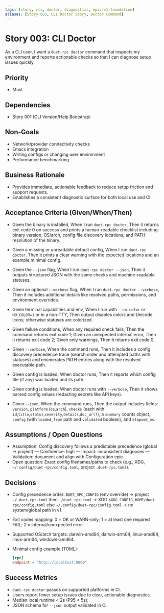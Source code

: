 ```yaml
---
tags: [story, cli, doctor, diagnostics, epic/v1-foundation]
aliases: [Story 003, CLI Doctor Story, Doctor Command]
---
```


# Story 003: CLI Doctor

As a CLI user, I want a `duet-rpc doctor` command that inspects my environment and reports actionable checks so that I can diagnose setup issues quickly.

## Priority
- Must

## Dependencies
- Story 001 (CLI Version/Help Bootstrap)

## Non-Goals
- Network/provider connectivity checks
- Emacs integration
- Writing configs or changing user environment
- Performance benchmarking

## Business Rationale
- Provides immediate, actionable feedback to reduce setup friction and support requests.
- Establishes a consistent diagnostic surface for both local use and CI.

## Acceptance Criteria (Given/When/Then)
- Given the binary is installed, When I run `duet-rpc doctor`, Then it returns exit code 0 on success and prints a human-readable checklist including: binary version, OS/arch, config file discovery locations, and PATH resolution of the binary.
- Given a missing or unreadable default config, When I run `duet-rpc doctor`, Then it prints a clear warning with the expected locations and an example minimal config.
- Given the `--json` flag, When I run `duet-rpc doctor --json`, Then it outputs structured JSON with the same checks and machine-readable statuses.
- Given an optional `--verbose` flag, When I run `duet-rpc doctor --verbose`, Then it includes additional details like resolved paths, permissions, and environment overrides.

- Given terminal capabilities and env, When I run with `--no-color` or `NO_COLOR=1` or in a non-TTY, Then output disables colors and Unicode icons; otherwise statuses are colorized.
- Given failure conditions, When any required check fails, Then the command returns exit code 1; Given an unexpected internal error, Then it returns exit code 2; Given only warnings, Then it returns exit code 0.
- Given `--verbose`, When the command runs, Then it includes a config discovery precedence trace (search order and attempted paths with statuses) and enumerates PATH entries along with the resolved executable path.
- Given config is loaded, When doctor runs, Then it reports which config file (if any) was loaded and its path.
- Given config is loaded, When doctor runs with `--verbose`, Then it shows parsed config values (redacting secrets like API keys).
- Given `--json`, When the command runs, Then the output includes fields: `version`, `platform` (`os`,`arch`), `checks` (each with `id`,`title`,`status`,`severity`,`details`,`doc_url?`), a `summary` counts object, `config` (with `loaded_from` path and `validated` boolean), and `elapsed_ms`.

## Assumptions / Open Questions
- Assumption: Config discovery follows a predictable precedence (global → project) — Confidence: high — Impact: inconsistent diagnoses — Validation: document and align with Configuration epic.
- Open question: Exact config filenames/paths to check (e.g., XDG, `~/.config/duet-rpc/config.toml`, project `.duet-rpc.toml`).

## Decisions
- Config precedence order: `DUET_RPC_CONFIG` (env override) → project `./.duet-rpc.toml` then `./duet-rpc.toml` → XDG `$XDG_CONFIG_HOME/duet-rpc/config.toml` else `~/.config/duet-rpc/config.toml` → no system/global path in v1.
- Exit codes mapping: 0 = OK or WARN-only; 1 = at least one required FAIL; 2 = internal/unexpected error.
- Supported OS/arch targets: darwin-amd64, darwin-arm64, linux-amd64, linux-arm64, windows-amd64.
- Minimal config example (TOML):
  
  ```toml
  [rpc]
  endpoint = "http://localhost:8000"
  ```

## Success Metrics
- `duet-rpc doctor` passes on supported platforms in CI.
- Users report fewer setup issues due to clear, actionable diagnostics.
 - Median local runtime < 2s (P95 < 5s);
 - JSON schema for `--json` output validated in CI.
